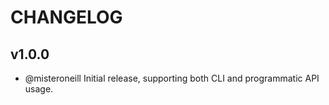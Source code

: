 # CHANGELOG

## v1.0.0
- @misteroneill Initial release, supporting both CLI and programmatic API usage.
